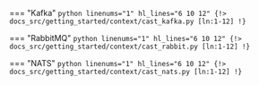 === "Kafka"
    ```python linenums="1" hl_lines="6 10 12"
    {!> docs_src/getting_started/context/cast_kafka.py [ln:1-12] !}
    ```

=== "RabbitMQ"
    ```python linenums="1" hl_lines="6 10 12"
    {!> docs_src/getting_started/context/cast_rabbit.py [ln:1-12] !}
    ```

=== "NATS"
    ```python linenums="1" hl_lines="6 10 12"
    {!> docs_src/getting_started/context/cast_nats.py [ln:1-12] !}
    ```
